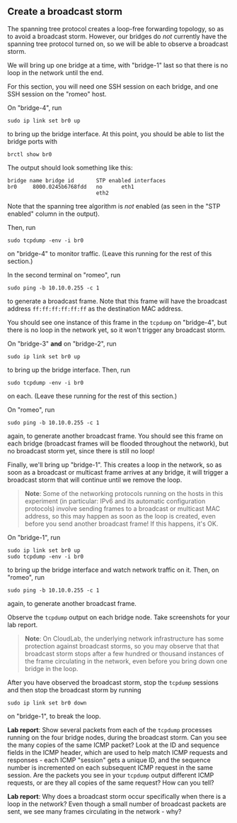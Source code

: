 ## Create a broadcast storm

The spanning tree protocol creates a loop-free forwarding topology, so as to avoid a broadcast storm. However, our bridges do _not_ currently have the spanning tree protocol turned on, so we will be able to observe a broadcast storm.

We will bring up one bridge at a time, with "bridge-1" last so that there is no loop in the network until the end.

For this section, you will need one SSH session on each bridge, and one SSH session on the "romeo" host. 

On "bridge-4", run

```
sudo ip link set br0 up
```

to bring up the bridge interface. At this point, you should be able to list the bridge ports with

```
brctl show br0
```

The output should look something like this:

```
bridge name bridge id       STP enabled interfaces
br0     8000.0245b6768fdd   no      eth1
                            eth2
```


Note that the spanning tree algorithm is _not_ enabled (as seen in the "STP enabled" column in the output).


Then, run

```
sudo tcpdump -env -i br0
```

on "bridge-4" to monitor traffic. (Leave this running for the rest of this section.)


In the second terminal on "romeo", run

```
sudo ping -b 10.10.0.255 -c 1
```

to generate a broadcast frame. Note that this frame will have the broadcast address `ff:ff:ff:ff:ff:ff` as the destination MAC address.

You should see one instance of this frame in the `tcpdump` on "bridge-4", but there is no loop in the network yet, so it won't trigger any broadcast storm. 

On "bridge-3" **and** on "bridge-2", run

```
sudo ip link set br0 up
```

to bring up the bridge interface. Then, run

```
sudo tcpdump -env -i br0
```

on each.  (Leave these running for the rest of this section.)


On "romeo", run

```
sudo ping -b 10.10.0.255 -c 1
```

again, to generate another broadcast frame. You should see this frame on each bridge (broadcast frames will be flooded throughout the network), but no broadcast storm yet, since there is still no loop!

Finally, we'll bring up "bridge-1". This creates a loop in the network, so as soon as a broadcast or multicast frame arrives at any bridge, it will trigger a broadcast storm that will continue until we remove the loop.


> **Note**: Some of the networking protocols running on the hosts in this experiment (in particular: IPv6 and its automatic configuration protocols) involve sending frames to a broadcast or multicast MAC address, so this may happen as soon as the loop is created, even before you send another broadcast frame! If this happens, it's OK.

On "bridge-1", run

```
sudo ip link set br0 up
sudo tcpdump -env -i br0
```

to bring up the bridge interface and watch network traffic on it. Then, on "romeo", run

```
sudo ping -b 10.10.0.255 -c 1
```

again, to generate another broadcast frame. 


Observe the `tcpdump` output on each bridge node. Take screenshots for your lab report.

> **Note**: On CloudLab, the underlying network infrastructure has some protection against broadcast storms, so you may observe that that broadcast storm stops after a few hundred or thousand instances of the frame circulating in the network, even before you bring down one bridge in the loop.

After you have observed the broadcast storm, stop the `tcpdump` sessions and then stop the broadcast storm by running 

```
sudo ip link set br0 down
```

on "bridge-1", to break the loop. 


**Lab report**: Show several packets from each of the `tcpdump` processes running on the four bridge nodes, during the broadcast storm. Can you see the many copies of the same ICMP packet? Look at the ID and sequence fields in the ICMP header, which are used to help match ICMP requests and responses - each ICMP "session" gets a unique ID, and the sequence number is incremented on each subsequent ICMP request in the same session. Are the packets you see in your `tcpdump` output different ICMP requests, or are they all copies of the same request? How can you tell?


**Lab report**: Why does a broadcast storm occur specifically when there is a loop in the network? Even though a small number of broadcast packets are sent, we see many frames circulating in the network - why?
